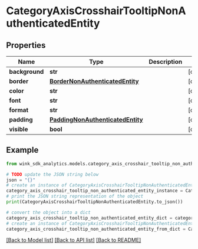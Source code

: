 # CategoryAxisCrosshairTooltipNonAuthenticatedEntity


## Properties

Name | Type | Description | Notes
------------ | ------------- | ------------- | -------------
**background** | **str** |  | [optional] 
**border** | [**BorderNonAuthenticatedEntity**](BorderNonAuthenticatedEntity.md) |  | [optional] 
**color** | **str** |  | [optional] 
**font** | **str** |  | [optional] 
**format** | **str** |  | [optional] 
**padding** | [**PaddingNonAuthenticatedEntity**](PaddingNonAuthenticatedEntity.md) |  | [optional] 
**visible** | **bool** |  | [optional] 

## Example

```python
from wink_sdk_analytics.models.category_axis_crosshair_tooltip_non_authenticated_entity import CategoryAxisCrosshairTooltipNonAuthenticatedEntity

# TODO update the JSON string below
json = "{}"
# create an instance of CategoryAxisCrosshairTooltipNonAuthenticatedEntity from a JSON string
category_axis_crosshair_tooltip_non_authenticated_entity_instance = CategoryAxisCrosshairTooltipNonAuthenticatedEntity.from_json(json)
# print the JSON string representation of the object
print(CategoryAxisCrosshairTooltipNonAuthenticatedEntity.to_json())

# convert the object into a dict
category_axis_crosshair_tooltip_non_authenticated_entity_dict = category_axis_crosshair_tooltip_non_authenticated_entity_instance.to_dict()
# create an instance of CategoryAxisCrosshairTooltipNonAuthenticatedEntity from a dict
category_axis_crosshair_tooltip_non_authenticated_entity_from_dict = CategoryAxisCrosshairTooltipNonAuthenticatedEntity.from_dict(category_axis_crosshair_tooltip_non_authenticated_entity_dict)
```
[[Back to Model list]](../README.md#documentation-for-models) [[Back to API list]](../README.md#documentation-for-api-endpoints) [[Back to README]](../README.md)


